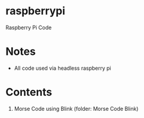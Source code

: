 # raspberrypi
Raspberry Pi Code

# Notes
  - All code used via headless raspberry pi
  
# Contents
  1. Morse Code using Blink (folder: Morse Code Blink)
